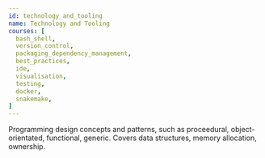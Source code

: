 ```yaml
---
id: technology_and_tooling
name: Technology and Tooling
courses: [
  bash_shell,
  version_control,
  packaging_dependency_management,
  best_practices,
  ide,
  visualisation,
  testing,
  docker,
  snakemake,
]
---
```


Programming design concepts and patterns, such as proceedural, object-orientated, functional, generic. Covers data structures, memory allocation, ownership.
